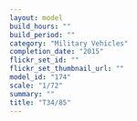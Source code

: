 ```yaml
---
layout: model
build_hours: ""
build_period: ""
category: "Military Vehicles"
completion_date: "2015"
flickr_set_id: ""
flickr_set_thumbnail_url: ""
model_id: "174"
scale: "1/72"
summary: ""
title: "T34/85"
---
```



